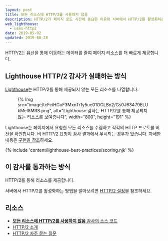 ```yaml
---
layout: post
title: 모든 리소스에 HTTP/2를 사용하지 않음
description: HTTP/2가 페이지 로드 시간에 중요한 이유와 서버에서 HTTP/2를 활성화하는 방법을 알아봅니다.
web_lighthouse:
  - uses-http2
date: 2019-05-02
updated: 2019-08-28
---
```


HTTP/2는 유선을 통해 이동하는 데이터를 줄여 페이지 리소스를 더 빠르게 제공합니다.

## Lighthouse HTTP/2 감사가 실패하는 방식

[Lighthouse](https://developer.chrome.com/docs/lighthouse/overview/)는 HTTP/2를 통해 제공되지 않는 모든 리소스를 나열합니다.

<figure>{% Img src="image/tcFciHGuF3MxnTr1y5ue01OGLBn2/Gs0J63479ELUkMeI8MRS.png", alt="Lighthouse 감사는 HTTP/2를 통해 제공되지 않는 리소스를 보여줍니다", width="800", height="191" %}</figure>

Lighthouse는 페이지에서 요청한 모든 리소스를 수집하고 각각의 HTTP 프로토콜 버전을 확인합니다. 비 HTTP/2 요청이 감사 결과에서 무시되는 경우가 있습니다. 자세한 내용은 [구현을 참조](https://github.com/GoogleChrome/lighthouse/blob/9fad007174f240982546887a7e97f452e0eeb1d1/lighthouse-core/audits/dobetterweb/uses-http2.js#L138)하세요.

{% include 'content/lighthouse-best-practices/scoring.njk' %}

## 이 감사를 통과하는 방식

HTTP/2를 통해 리소스를 제공합니다.

서버에서 HTTP/2를 활성화하는 방법을 알아보려면 [HTTP/2 설정](https://dassur.ma/things/h2setup/)을 참조하세요.

## 리소스

- [**모든 리소스에 HTTP/2를 사용하지 않음** 감사의 소스 코드](https://github.com/GoogleChrome/lighthouse/blob/master/lighthouse-core/audits/dobetterweb/uses-http2.js)
- [HTTP/2 소개](/performance-http2/)
- [HTTP/2 자주 묻는 질문](https://http2.github.io/faq/)
